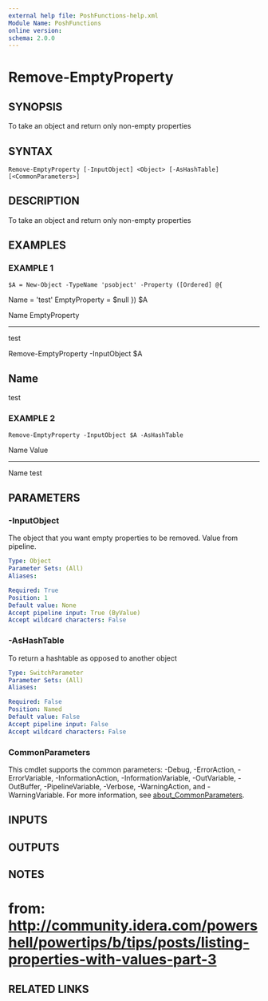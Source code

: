 ```yaml
---
external help file: PoshFunctions-help.xml
Module Name: PoshFunctions
online version:
schema: 2.0.0
---
```


# Remove-EmptyProperty

## SYNOPSIS
To take an object and return only non-empty properties

## SYNTAX

```
Remove-EmptyProperty [-InputObject] <Object> [-AsHashTable] [<CommonParameters>]
```

## DESCRIPTION
To take an object and return only non-empty properties

## EXAMPLES

### EXAMPLE 1
```
$A = New-Object -TypeName 'psobject' -Property ([Ordered] @{
```

Name          = 'test'
EmptyProperty = $null
})
$A

Name EmptyProperty
---- -------------
test

Remove-EmptyProperty -InputObject $A

Name
----
test

### EXAMPLE 2
```
Remove-EmptyProperty -InputObject $A -AsHashTable
```

Name                           Value
----                           -----
Name                           test

## PARAMETERS

### -InputObject
The object that you want empty properties to be removed.
Value from pipeline.

```yaml
Type: Object
Parameter Sets: (All)
Aliases:

Required: True
Position: 1
Default value: None
Accept pipeline input: True (ByValue)
Accept wildcard characters: False
```

### -AsHashTable
To return a hashtable as opposed to another object

```yaml
Type: SwitchParameter
Parameter Sets: (All)
Aliases:

Required: False
Position: Named
Default value: False
Accept pipeline input: False
Accept wildcard characters: False
```

### CommonParameters
This cmdlet supports the common parameters: -Debug, -ErrorAction, -ErrorVariable, -InformationAction, -InformationVariable, -OutVariable, -OutBuffer, -PipelineVariable, -Verbose, -WarningAction, and -WarningVariable. For more information, see [about_CommonParameters](http://go.microsoft.com/fwlink/?LinkID=113216).

## INPUTS

## OUTPUTS

## NOTES
# from: http://community.idera.com/powershell/powertips/b/tips/posts/listing-properties-with-values-part-3

## RELATED LINKS
